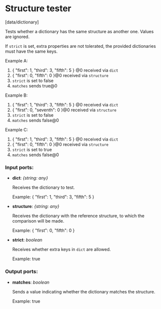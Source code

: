 # Structure tester

[data/dictionary]

Tests whether a dictionary  has the same structure as another one. Values are ignored.

If `strict` is set, extra properties are not tolerated, the provided dictionaries must have the same keys.

Example A:
1. { "first": 1, "third": 3, "fifth": 5 } @0 received via `dict`
2. { "first": 0, "fifth": 0 }@0 received via `structure`
3. `strict` is set to false
4. `matches` sends true@0

Example B:
1. { "first": 1, "third": 3, "fifth": 5 } @0 received via `dict`
2. { "first": 0, "seventh": 0 }@0 received via `structure`
3. `strict` is set to false
4. `matches` sends false@0

Example C:
1. { "first": 1, "third": 3, "fifth": 5 } @0 received via `dict`
2. { "first": 0, "fifth": 0 }@0 received via `structure`
3. `strict` is set to true
4. `matches` sends false@0


### Input ports:

* __dict__: _{string: any}_

    Receives the dictionary to test.
    
    Example:
    { "first": 1, "third": 3, "fifth": 5 }



* __structure__: _{string: any}_

    Receives the dictionary with the reference structure, to which the comparison will be made.
    
    Example:
    { "first": 0, "fifth": 0 }



* __strict__: _boolean_

    Receives whether extra keys in `dict` are allowed.
    
    Example:
    true



### Output ports:

* __matches__: _boolean_

    Sends a value indicating whether the dictionary matches the structure.
    
    Example:
    true




